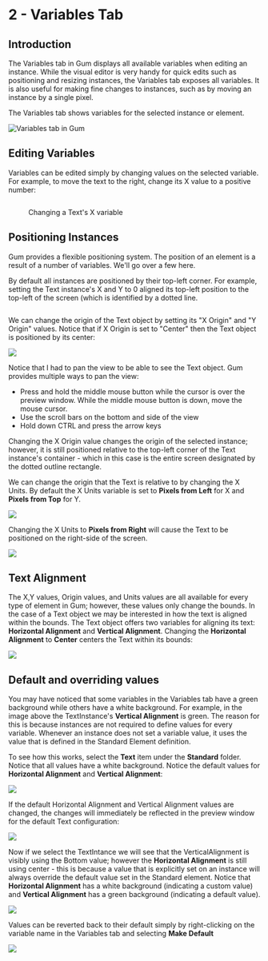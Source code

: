 # 2 - Variables Tab

## Introduction

The Variables tab in Gum displays all available variables when editing an instance. While the visual editor is very handy for quick edits such as positioning and resizing instances, the Variables tab exposes all variables. It is also useful for making fine changes to instances, such as by moving an instance by a single pixel.

The Variables tab shows variables for the selected instance or element.

![Variables tab in Gum](<../.gitbook/assets/03\_09 14 53.png>)

## Editing Variables

Variables can be edited simply by changing values on the selected variable. For example, to move the text to the right, change its X value to a positive number:

<figure><img src="../.gitbook/assets/03_09 16 00.gif" alt=""><figcaption><p>Changing a Text's X variable</p></figcaption></figure>

## Positioning Instances

Gum provides a flexible positioning system. The position of an element is a result of a number of variables. We'll go over a few here.

By default all instances are positioned by their top-left corner. For example, setting the Text instance's X and Y to 0 aligned its top-left position to the top-left of the screen (which is identified by a dotted line.

<figure><img src="../.gitbook/assets/02_21 01 30.gif" alt=""><figcaption></figcaption></figure>

We can change the origin of the Text object by setting its "X Origin" and "Y Origin" values. Notice that if X Origin is set to "Center" then the Text object is positioned by its center:

![](<../.gitbook/assets/image (4) (1) (1) (1) (1) (1) (1) (1).png>)

Notice that I had to pan the view to be able to see the Text object. Gum provides multiple ways to pan the view:

* Press and hold the middle mouse button while the cursor is over the preview window. While the middle mouse button is down, move the mouse cursor.
* Use the scroll bars on the bottom and side of the view
* Hold down CTRL and press the arrow keys

Changing the X Origin value changes the origin of the selected instance; however, it is still positioned relative to the top-left corner of the Text instance's container - which in this case is the entire screen designated by the dotted outline rectangle.

We can change the origin that the Text is relative to by changing the X Units. By default the X Units variable is set to **Pixels from Left** for X and **Pixels from Top** for Y.&#x20;

![](<../.gitbook/assets/image (13) (1).png>)

Changing the X Units to **Pixels from Right** will cause the Text to be positioned on the right-side of the screen.

![](<../.gitbook/assets/06\_21 10 59.gif>)

## Text Alignment

The X,Y values, Origin values, and Units values are all available for every type of element in Gum; however, these values only change the bounds. In the case of a Text object we may be interested in how the text is aligned within the bounds. The Text object offers two variables for aligning its text: **Horizontal Alignment** and **Vertical Alignment**. Changing the **Horizontal Alignment** to **Center** centers the Text within its bounds:

![](<../.gitbook/assets/image (11) (1).png>)

## Default and overriding values

You may have noticed that some variables in the Variables tab have a green background while others have a white background. For example, in the image above the TextInstance's **Vertical Alignment** is green. The reason for this is because instances are not required to define values for every variable. Whenever an instance does not set a variable value, it uses the value that is defined in the Standard Element definition.

To see how this works, select the **Text** item under the **Standard** folder. Notice that all values have a white background. Notice the default values for **Horizontal Alignment** and **Vertical Alignment**:

![](<../.gitbook/assets/image (8) (1) (1) (1).png>)

If the default Horizontal Alignment and Vertical Alignment values are changed, the changes will immediately be reflected in the preview window for the default Text configuration:

![](<../.gitbook/assets/image (1) (1) (1) (1) (1) (1) (1) (1) (1) (1) (1) (1) (1) (1) (1) (1) (1) (1) (1) (1) (1) (1) (1) (1) (1) (1) (1) (1) (1) (1) (1) (1) (1).png>)

Now if we select the TextIntance we will see that the VerticalAlignment is visibly using the Bottom value; however the **Horizontal Alignment** is still using center - this is because a value that is explicitly set on an instance will always override the default value set in the Standard element. Notice that **Horizontal Alignment** has a white background (indicating a custom value) and **Vertical Alignment** has a green background (indicating a default value).

![](<../.gitbook/assets/image (9) (1).png>)

Values can be reverted back to their default simply by right-clicking on the variable name in the Variables tab and selecting **Make Default**

![](<../.gitbook/assets/image (5) (1) (1) (1) (1).png>)

